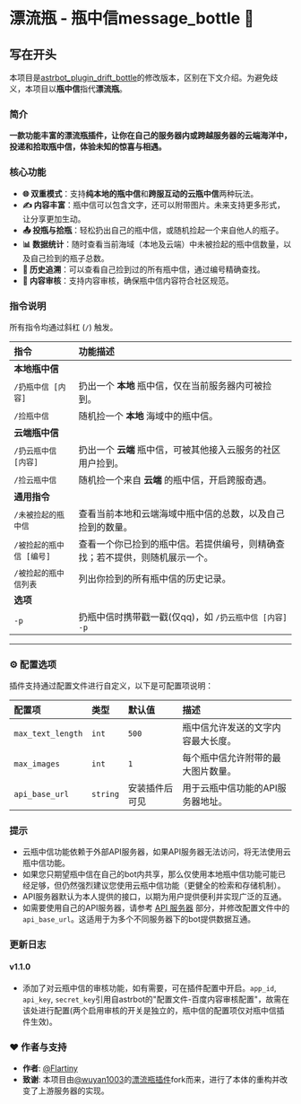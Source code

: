 # 漂流瓶 - 瓶中信message_bottle 💌

## 写在开头

本项目是[astrbot_plugin_drift_bottle](https://github.com/wuyan1003/astrbot_plugin_drift_bottle)的修改版本，区别在下文介绍。为避免歧义，本项目以**瓶中信**指代**漂流瓶**。

### 简介

**一款功能丰富的漂流瓶插件，让你在自己的服务器内或跨越服务器的云端海洋中，投递和拾取瓶中信，体验未知的惊喜与相遇。**

### 核心功能

- **🌐 双重模式**：支持**纯本地的瓶中信**和**跨服互动的云瓶中信**两种玩法。
- **✍️ 内容丰富**：瓶中信可以包含文字，还可以附带图片。未来支持更多形式，让分享更加生动。
- **📤 投瓶与拾瓶**：轻松扔出自己的瓶中信，或随机捡起一个来自他人的瓶子。
- **📊 数据统计**：随时查看当前海域（本地及云端）中未被捡起的瓶中信数量，以及自己捡到的瓶子总数。
- **📖 历史追溯**：可以查看自己捡到过的所有瓶中信，通过编号精确查找。
- **🚫 内容审核**：支持内容审核，确保瓶中信内容符合社区规范。

### 指令说明

所有指令均通过斜杠 (`/`) 触发。

| 指令 | 功能描述 |
| :--- | :--- |
| **本地瓶中信** | |
| `/扔瓶中信 [内容]` | 扔出一个 **本地** 瓶中信，仅在当前服务器内可被捡到。 |
| `/捡瓶中信` | 随机捡一个 **本地** 海域中的瓶中信。 |
| **云端瓶中信** | |
| `/扔云瓶中信 [内容]` | 扔出一个 **云端** 瓶中信，可被其他接入云服务的社区用户捡到。 |
| `/捡云瓶中信` | 随机捡一个来自 **云端** 的瓶中信，开启跨服奇遇。 |
| **通用指令** | |
| `/未被捡起的瓶中信` | 查看当前本地和云端海域中瓶中信的总数，以及自己捡到的数量。 |
| `/被捡起的瓶中信 [编号]` | 查看一个你已捡到的瓶中信。若提供编号，则精确查找；若不提供，则随机展示一个。 |
| `/被捡起的瓶中信列表` | 列出你捡到的所有瓶中信的历史记录。 |
| **选项** | |
| `-p` | 扔瓶中信时携带戳一戳(仅qq)，如 `/扔云瓶中信 [内容] -p` |

---

### ⚙️ 配置选项

插件支持通过配置文件进行自定义，以下是可配置项说明：

| 配置项 | 类型 | 默认值 | 描述 |
| :--- | :--- | :--- | :--- |
| `max_text_length` | `int` | `500` | 瓶中信允许发送的文字内容最大长度。 |
| `max_images` | `int` | `1` | 每个瓶中信允许附带的最大图片数量。 |
| `api_base_url` | `string` | 安装插件后可见 | 用于云瓶中信功能的API服务器地址。 |

### 提示

- 云瓶中信功能依赖于外部API服务器，如果API服务器无法访问，将无法使用云瓶中信功能。
- 如果您只期望瓶中信在自己的bot内共享，那么仅使用本地瓶中信功能可能已经足够，但仍然强烈建议您使用云瓶中信功能（更健全的检索和存储机制）。
- API服务器默认为本人提供的接口，以期为用户提供便利并实现广泛的互通。
- 如需要使用自己的API服务器，请参考 [API 服务器](https://github.com/Flartiny/astrbot-driftbottles-api) 部分，并修改配置文件中的 `api_base_url`。这适用于为多个不同服务器下的bot提供数据互通。

### 更新日志

#### v1.1.0

- 添加了对云瓶中信的审核功能，如有需要，可在插件配置中开启。```app_id```, ```api_key```, ```secret_key```引用自astrbot的"配置文件-百度内容审核配置"，故需在该处进行配置(两个启用审核的开关是独立的，瓶中信的配置项仅对瓶中信插件生效)。

### ❤️ 作者与支持

- **作者**: [@Flartiny](https://github.com/Flartiny)
- **致谢**: 本项目由[@wuyan1003](https://github.com/wuyan1003)的[漂流瓶插件](https://github.com/wuyan1003/astrbot_plugin_drift_bottle)fork而来，进行了本体的重构并改变了上游服务器的实现。
